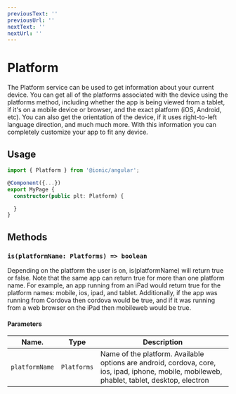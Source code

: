 ```yaml
---
previousText: ''
previousUrl: ''
nextText: ''
nextUrl: ''
---
```


# Platform

The Platform service can be used to get information about your current device. You can get all of the platforms associated with the device using the platforms method, including whether the app is being viewed from a tablet, if it's on a mobile device or browser, and the exact platform (iOS, Android, etc). You can also get the orientation of the device, if it uses right-to-left language direction, and much much more. With this information you can completely customize your app to fit any device.

## Usage

```typescript
import { Platform } from '@ionic/angular';

@Component({...})
export MyPage {
  constructor(public plt: Platform) {

  }
}
```

## Methods

### `is(platformName: Platforms) => boolean`

Depending on the platform the user is on, is(platformName) will return true or false. Note that the same app can return true for more than one platform name. For example, an app running from an iPad would return true for the platform names: mobile, ios, ipad, and tablet. Additionally, if the app was running from Cordova then cordova would be true, and if it was running from a web browser on the iPad then mobileweb would be true.

 #### Parameters

| Name.               | Type                | Description                                                                                                                                  |
|---------------------|---------------------|----------------------------------------------------------------------------------------------------------------------------------------------|
| `platformName`      | `Platforms`         | Name of the platform. Available options are android, cordova, core, ios, ipad, iphone, mobile, mobileweb, phablet, tablet, desktop, electron |